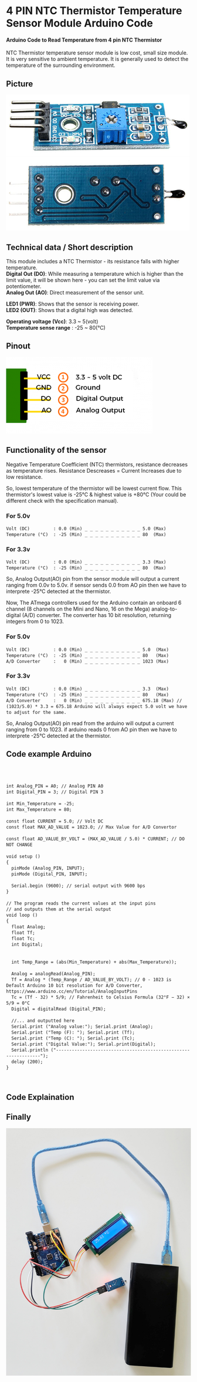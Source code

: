 # 4 PIN NTC Thermistor Temperature Sensor Module Arduino Code
#### Arduino Code to Read Temperature from 4 pin NTC Thermistor

NTC Thermistor temperature sensor module is low cost, small size module. It is very sensitive to ambient temperature. It is generally used to detect the temperature of the surrounding environment.


## Picture 
![Preview1](./images/module-front.jpg)
![Preview2](./images/module-back.jpg)

## Technical data / Short description
This module includes a NTC Thermistor - its resistance falls with higher temperature.<br>
<strong>Digital Out (DO)</strong>: While measuring a temperature which is higher than the limit value, it will be shown here - you can set the limit value via potentiometer.<br>
<strong>Analog Out (AO)</strong>: Direct measurement of the sensor unit.<br>

<strong>LED1 (PWR)</strong>: Shows that the sensor is receiving power. <br>
<strong>LED2 (OUT)</strong>: Shows that a digital high was detected. <br>

<strong>Operating voltage (Vcc)</strong>: 3.3 ~ 5(volt)<br>
<strong>Temperature sense range</strong> : -25 ~ 80(°C) <br>

## Pinout
![Preview3](./images/pinout-image.png)

## Functionality of the sensor
Negative Temperature Coefficient (NTC) thermistors, resistance decreases as temperature rises.
Resistance Descreases = Current Increases due to low resistance. 

So, lowest temperature of the thermistor will be lowest current flow. This thermistor's lowest value is -25°C & highest value is +80°C (Your could be different check with the specification manual).

### For 5.0v
```
Volt (DC)         : 0.0 (Min) _ _ _ _ _ _ _ _ _ _ _ 5.0 (Max)
Temperature (°C)  : -25 (Min) _ _ _ _ _ _ _ _ _ _ _ 80  (Max)
```
### For 3.3v
```
Volt (DC)         : 0.0 (Min) _ _ _ _ _ _ _ _ _ _ _ 3.3 (Max)
Temperature (°C)  : -25 (Min) _ _ _ _ _ _ _ _ _ _ _ 80  (Max)
```
So, Analog Output(AO) pin from the sensor module will output a current ranging from 0.0v to 5.0v. if sensor sends 0.0 from AO pin then we have to interprete -25°C detected at the thermistor.

Now, The ATmega controllers used for the Arduino contain an onboard 6 channel (8 channels on the Mini and Nano, 16 on the Mega) analog-to-digital (A/D) converter. The converter has 10 bit resolution, returning integers from 0 to 1023. 
### For 5.0v
```
Volt (DC)         : 0.0 (Min) _ _ _ _ _ _ _ _ _ _ _ 5.0  (Max)
Temperature (°C)  : -25 (Min) _ _ _ _ _ _ _ _ _ _ _ 80   (Max)
A/D Converter     :   0 (Min) _ _ _ _ _ _ _ _ _ _ _ 1023 (Max)
```
### For 3.3v
```
Volt (DC)         : 0.0 (Min) _ _ _ _ _ _ _ _ _ _ _ 3.3  (Max)
Temperature (°C)  : -25 (Min) _ _ _ _ _ _ _ _ _ _ _ 80   (Max)
A/D Converter     :   0 (Min) _ _ _ _ _ _ _ _ _ _ _ 675.18 (Max) // (1023/5.0) * 3.3 = 675.18 Arduino will always expect 5.0 volt we have to adjust for the same.
```
So, Analog Output(AO) pin read from the arduino will output a current ranging from 0 to 1023. if arduino reads 0 from AO pin then we have to interprete -25°C detected at the thermistor.

## Code example Arduino
```



int Analog_PIN = A0; // Analog PIN A0
int Digital_PIN = 3; // Digital PIN 3

int Min_Temperature = -25;
int Max_Temperature = 80;

const float CURRENT = 5.0; // Volt DC
const float MAX_AD_VALUE = 1023.0; // Max Value for A/D Convertor

const float AD_VALUE_BY_VOLT = (MAX_AD_VALUE / 5.0) * CURRENT; // DO NOT CHANGE

void setup ()
{
  pinMode (Analog_PIN, INPUT);
  pinMode (Digital_PIN, INPUT);
       
  Serial.begin (9600); // serial output with 9600 bps
}
  
// The program reads the current values at the input pins
// and outputs them at the serial output
void loop ()
{
  float Analog;
  float Tf;
  float Tc;
  int Digital;


  int Temp_Range = (abs(Min_Temperature) + abs(Max_Temperature));

  Analog = analogRead(Analog_PIN);   
  Tf = Analog * (Temp_Range / AD_VALUE_BY_VOLT); // 0 - 1023 is Default Arduino 10 bit resolution for A/D Converter, https://www.arduino.cc/en/Tutorial/AnalogInputPins
  Tc = (Tf - 32) * 5/9; // Fahrenheit to Celsius Formula (32°F − 32) × 5/9 = 0°C
  Digital = digitalRead (Digital_PIN);
    
  //... and outputted here
  Serial.print ("Analog value:"); Serial.print (Analog);
  Serial.print ("Temp (F): "); Serial.print (Tf);
  Serial.print ("Temp (C): "); Serial.print (Tc);
  Serial.print ("Digital Value:"); Serial.print(Digital);
  Serial.println ("----------------------------------------------------------------");
  delay (200);
}



```

## Code Explaination


## Finally
![Preview4](./images/final.jpg)

